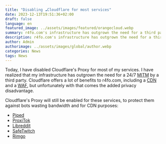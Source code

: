 ```yaml
---
title: "Disabling ☁️Cloudflare for most services"
date: 2023-12-13T19:51:36+02:00
draft: false
language: en
featured_image: ../assets/images/featured/orangecloud.webp
summary: r4fo.com's infrastructure has outgrown the need for a third party MITM
description: r4fo.com's infrastructure has outgrown the need for a third party MITM
author: Admin
authorimage: ../assets/images/global/author.webp
categories: News
tags: News
---
```


Today, I have disabled Cloudflare's Proxy for most of my services. I have realized that my infrastructure has outgrown the need for a 24/7 [MITM](https://wikiless.r4fo.com/wiki/Man-in-the-middle_attack) by a third party. Cloudflare offers a lot of benefits to r4fo.com, including a [CDN](https://wikiless.r4fo.com/wiki/Content_delivery_network) and a [WAF](https://wikiless.r4fo.com/wiki/Web_application_firewall), but unfortunately with that comes the added privacy disadvantage.
<br>

Cloudflare's Proxy will still be enabled for these services, to protect them against bots wasting bandwidth and for CDN purposes:
- [Piped](https://piped.r4fo.com)
- [ProxiTok](https://proxitok.r4fo.com)
- [Libreddit](https://libreddit.r4fo.com)
- [SafeTwitch](https://safetwitch.r4fo.com)
- [Rimgo](https://rimgo.r4fo.com)